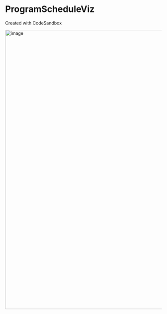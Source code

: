 # ProgramScheduleViz
Created with CodeSandbox

<img width="896" alt="image" src="https://user-images.githubusercontent.com/33331944/174482396-fee7cb5a-a03f-41f2-a303-0992e3f1a608.png">

